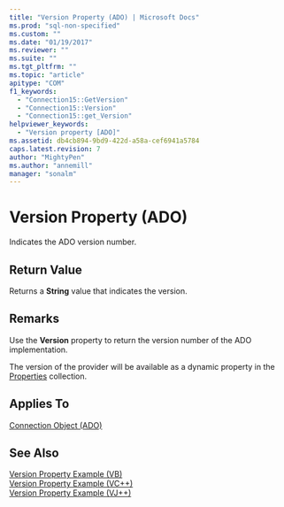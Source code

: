 ```yaml
---
title: "Version Property (ADO) | Microsoft Docs"
ms.prod: "sql-non-specified"
ms.custom: ""
ms.date: "01/19/2017"
ms.reviewer: ""
ms.suite: ""
ms.tgt_pltfrm: ""
ms.topic: "article"
apitype: "COM"
f1_keywords: 
  - "Connection15::GetVersion"
  - "Connection15::Version"
  - "Connection15::get_Version"
helpviewer_keywords: 
  - "Version property [ADO]"
ms.assetid: db4cb894-9bd9-422d-a58a-cef6941a5784
caps.latest.revision: 7
author: "MightyPen"
ms.author: "annemill"
manager: "sonalm"
---
```

# Version Property (ADO)
Indicates the ADO version number.  
  
## Return Value  
 Returns a **String** value that indicates the version.  
  
## Remarks  
 Use the **Version** property to return the version number of the ADO implementation.  
  
 The version of the provider will be available as a dynamic property in the [Properties](../../../ado/reference/ado-api/properties-collection-ado.md) collection.  
  
## Applies To  
 [Connection Object (ADO)](../../../ado/reference/ado-api/connection-object-ado.md)  
  
## See Also  
 [Version Property Example (VB)](../../../ado/reference/ado-api/version-property-example-vb.md)   
 [Version Property Example (VC++)](../../../ado/reference/ado-api/version-property-example-vc.md)   
 [Version Property Example (VJ++)](../../../ado/reference/ado-api/version-property-example-vj.md)